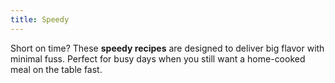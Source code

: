 ```yaml
---
title: Speedy
---
```


Short on time? These **speedy recipes** are designed to deliver big flavor with minimal fuss. Perfect for busy days when you still want a home-cooked meal on the table fast.
